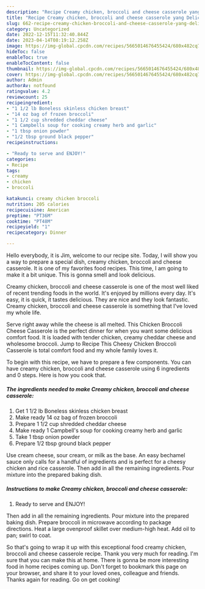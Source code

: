 ```yaml
---
description: "Recipe Creamy chicken, broccoli and cheese casserole yang Delicious"
title: "Recipe Creamy chicken, broccoli and cheese casserole yang Delicious"
slug: 662-recipe-creamy-chicken-broccoli-and-cheese-casserole-yang-delicious
category: Uncategorized
date: 2022-12-15T11:32:40.844Z
date: 2023-04-14T08:19:12.258Z
image: https://img-global.cpcdn.com/recipes/5665014676455424/680x482cq70/creamy-chicken-broccoli-and-cheese-casserole-recipe-main-photo.jpg
hideToc: false
enableToc: true
enableTocContent: false
thumbnail: https://img-global.cpcdn.com/recipes/5665014676455424/680x482cq70/creamy-chicken-broccoli-and-cheese-casserole-recipe-main-photo.jpg
cover: https://img-global.cpcdn.com/recipes/5665014676455424/680x482cq70/creamy-chicken-broccoli-and-cheese-casserole-recipe-main-photo.jpg
author: Admin
authorAv: notfound
ratingvalue: 4.2
reviewcount: 25
recipeingredient:
- "1 1/2 lb Boneless skinless chicken breast"
- "14 oz bag of frozen broccoli"
- "1 1/2 cup shredded cheddar cheese"
- "1 Campbells soup for cooking creamy herb and garlic"
- "1 tbsp onion powder"
- "1/2 tbsp ground black pepper"
recipeinstructions:

- "Ready to serve and ENJOY!"
categories:
- Recipe
tags:
- creamy
- chicken
- broccoli

katakunci: creamy chicken broccoli 
nutrition: 205 calories
recipecuisine: American
preptime: "PT36M"
cooktime: "PT48M"
recipeyield: "1"
recipecategory: Dinner

---
```



Hello everybody, it is Jim, welcome to our recipe site. Today, I will show you a way to prepare a special dish, creamy chicken, broccoli and cheese casserole. It is one of my favorites food recipes. This time, I am going to make it a bit unique. This is gonna smell and look delicious.

Creamy chicken, broccoli and cheese casserole is one of the most well liked of recent trending foods in the world. It's enjoyed by millions every day. It's easy, it is quick, it tastes delicious. They are nice and they look fantastic. Creamy chicken, broccoli and cheese casserole is something that I've loved my whole life.

Serve right away while the cheese is all melted. This Chicken Broccoli Cheese Casserole is the perfect dinner for when you want some delicious comfort food. It is loaded with tender chicken, creamy cheddar cheese and wholesome broccoli. Jump to Recipe This Cheesy Chicken Broccoli Casserole is total comfort food and my whole family loves it.


To begin with this recipe, we have to prepare a few components. You can have creamy chicken, broccoli and cheese casserole using 6 ingredients and 0 steps. Here is how you cook that.

<!--inarticleads1-->

##### The ingredients needed to make Creamy chicken, broccoli and cheese casserole:

1. Get 1 1/2 lb Boneless skinless chicken breast
1. Make ready 14 oz bag of frozen broccoli
1. Prepare 1 1/2 cup shredded cheddar cheese
1. Make ready 1 Campbell&#39;s soup for cooking creamy herb and garlic
1. Take 1 tbsp onion powder
1. Prepare 1/2 tbsp ground black pepper


Use cream cheese, sour cream, or milk as the base. An easy bechamel sauce only calls for a handful of ingredients and is perfect for a cheesy chicken and rice casserole. Then add in all the remaining ingredients. Pour mixture into the prepared baking dish. 

<!--inarticleads2-->

##### Instructions to make Creamy chicken, broccoli and cheese casserole:


1. Ready to serve and ENJOY!

Then add in all the remaining ingredients. Pour mixture into the prepared baking dish. Prepare broccoli in microwave according to package directions. Heat a large ovenproof skillet over medium-high heat. Add oil to pan; swirl to coat. 

So that's going to wrap it up with this exceptional food creamy chicken, broccoli and cheese casserole recipe. Thank you very much for reading. I'm sure that you can make this at home. There is gonna be more interesting food in home recipes coming up. Don't forget to bookmark this page on your browser, and share it to your loved ones, colleague and friends. Thanks again for reading. Go on get cooking!
